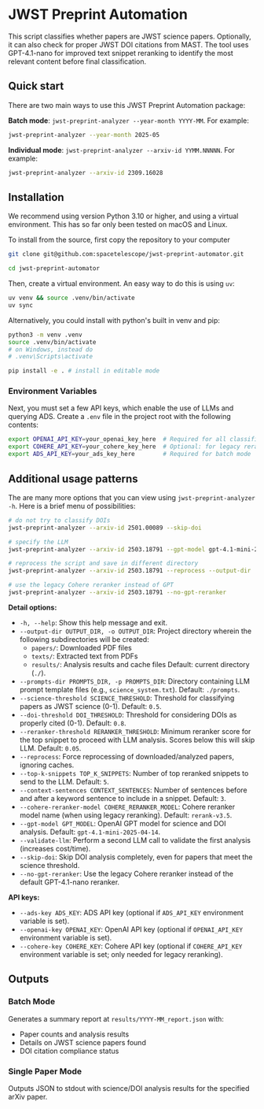# JWST Preprint Automation

This script classifies whether papers are JWST science papers. Optionally, it can also check for proper JWST DOI citations from MAST. The tool uses GPT-4.1-nano for improved text snippet reranking to identify the most relevant content before final classification.

## Quick start
There are two main ways to use this JWST Preprint Automation package:

**Batch mode**: `jwst-preprint-analyzer --year-month YYYY-MM`. For example:

```bash
jwst-preprint-analyzer --year-month 2025-05
```

**Individual mode**: `jwst-preprint-analyzer --arxiv-id YYMM.NNNNN`. For example:

```bash
jwst-preprint-analyzer --arxiv-id 2309.16028
```

## Installation

We recommend using version Python 3.10 or higher, and using a virtual environment. This has so far only been tested on macOS and Linux.

To install from the source, first copy the repository to your computer
```bash
git clone git@github.com:spacetelescope/jwst-preprint-automator.git

cd jwst-preprint-automator
```

Then, create a virtual environment. An easy way to do this is using `uv`:
```bash
uv venv && source .venv/bin/activate
uv sync
```

Alternatively, you could install with python's built in venv and pip:
```bash
python3 -m venv .venv
source .venv/bin/activate 
# on Windows, instead do 
# .venv\Scripts\activate

pip install -e . # install in editable mode
```

### Environment Variables
Next, you must set a few API keys, which enable the use of LLMs and querying ADS. Create a `.env` file in the project root with the following contents:
```bash
export OPENAI_API_KEY=your_openai_key_here  # Required for all classification use cases
export COHERE_API_KEY=your_cohere_key_here  # Optional: for legacy reranking (GPT reranker used by default)
export ADS_API_KEY=your_ads_key_here        # Required for batch mode
```


## Additional usage patterns

The are many more options that you can view using `jwst-preprint-analyzer -h`. Here is a brief menu of possibilities:

```bash
# do not try to classify DOIs
jwst-preprint-analyzer --arxiv-id 2501.00089 --skip-doi

# specify the LLM
jwst-preprint-analyzer --arxiv-id 2503.18791 --gpt-model gpt-4.1-mini-2025-04-14

# reprocess the script and save in different directory
jwst-preprint-analyzer --arxiv-id 2503.18791 --reprocess --output-dir ./results-reprocessed

# use the legacy Cohere reranker instead of GPT
jwst-preprint-analyzer --arxiv-id 2503.18791 --no-gpt-reranker
```

**Detail options:**
-   `-h, --help`: Show this help message and exit.
-   `--output-dir OUTPUT_DIR, -o OUTPUT_DIR`: Project directory wherein the following subdirectories will be created:
    - `papers/`: Downloaded PDF files
    - `texts/`: Extracted text from PDFs
    - `results/`: Analysis results and cache files
    Default: current directory (`./`).
-   `--prompts-dir PROMPTS_DIR, -p PROMPTS_DIR`: Directory containing LLM prompt template files (e.g., `science_system.txt`). Default: `./prompts`.
-   `--science-threshold SCIENCE_THRESHOLD`: Threshold for classifying papers as JWST science (0-1). Default: `0.5`.
-   `--doi-threshold DOI_THRESHOLD`: Threshold for considering DOIs as properly cited (0-1). Default: `0.8`.
-   `--reranker-threshold RERANKER_THRESHOLD`: Minimum reranker score for the top snippet to proceed with LLM analysis. Scores below this will skip LLM. Default: `0.05`.
-   `--reprocess`: Force reprocessing of downloaded/analyzed papers, ignoring caches.
-   `--top-k-snippets TOP_K_SNIPPETS`: Number of top reranked snippets to send to the LLM. Default: `5`.
-   `--context-sentences CONTEXT_SENTENCES`: Number of sentences before and after a keyword sentence to include in a snippet. Default: `3`.
-   `--cohere-reranker-model COHERE_RERANKER_MODEL`: Cohere reranker model name (when using legacy reranking). Default: `rerank-v3.5`.
-   `--gpt-model GPT_MODEL`: OpenAI GPT model for science and DOI analysis. Default: `gpt-4.1-mini-2025-04-14`.
-   `--validate-llm`: Perform a second LLM call to validate the first analysis (increases cost/time).
-   `--skip-doi`: Skip DOI analysis completely, even for papers that meet the science threshold.
-   `--no-gpt-reranker`: Use the legacy Cohere reranker instead of the default GPT-4.1-nano reranker.

**API keys:**
-   `--ads-key ADS_KEY`: ADS API key (optional if `ADS_API_KEY` environment variable is set).
-   `--openai-key OPENAI_KEY`: OpenAI API key (optional if `OPENAI_API_KEY` environment variable is set).
-   `--cohere-key COHERE_KEY`: Cohere API key (optional if `COHERE_API_KEY` environment variable is set; only needed for legacy reranking).


## Outputs

### Batch Mode
Generates a summary report at `results/YYYY-MM_report.json` with:
- Paper counts and analysis results
- Details on JWST science papers found
- DOI citation compliance status

### Single Paper Mode  
Outputs JSON to stdout with science/DOI analysis results for the specified arXiv paper.

